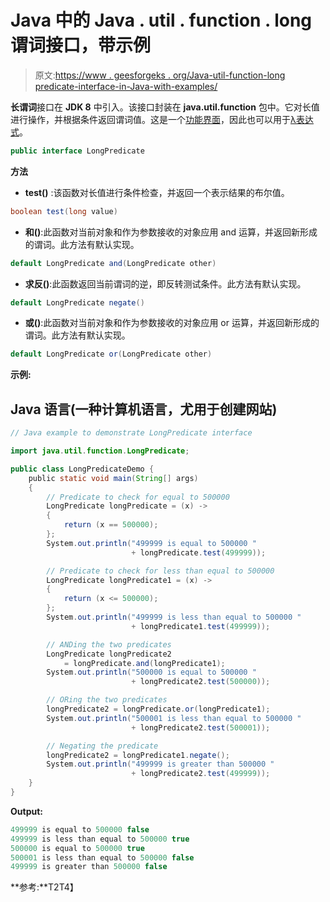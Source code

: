 # Java 中的 Java . util . function . long 谓词接口，带示例

> 原文:[https://www . geesforgeks . org/Java-util-function-long predicate-interface-in-Java-with-examples/](https://www.geeksforgeeks.org/java-util-function-longpredicate-interface-in-java-with-examples/)

**长谓词**接口在 **JDK 8** 中引入。该接口封装在 **java.util.function** 包中。它对长值进行操作，并根据条件返回谓词值。这是一个[功能界面](https://www.geeksforgeeks.org/functional-interfaces-java/)，因此也可以用于[λ表达式](https://www.geeksforgeeks.org/lambda-expressions-java-8/)。

```java
public interface LongPredicate
```

**方法**

*   **test()** :该函数对长值进行条件检查，并返回一个表示结果的布尔值。

```java
boolean test(long value)
```

*   **和()**:此函数对当前对象和作为参数接收的对象应用 and 运算，并返回新形成的谓词。此方法有默认实现。

```java
default LongPredicate and(LongPredicate other)
```

*   **求反()**:此函数返回当前谓词的逆，即反转测试条件。此方法有默认实现。

```java
default LongPredicate negate()
```

*   **或()**:此函数对当前对象和作为参数接收的对象应用 or 运算，并返回新形成的谓词。此方法有默认实现。

```java
default LongPredicate or(LongPredicate other)
```

**示例:**

## Java 语言(一种计算机语言，尤用于创建网站)

```java
// Java example to demonstrate LongPredicate interface

import java.util.function.LongPredicate;

public class LongPredicateDemo {
    public static void main(String[] args)
    {
        // Predicate to check for equal to 500000
        LongPredicate longPredicate = (x) ->
        {
            return (x == 500000);
        };
        System.out.println("499999 is equal to 500000 "
                           + longPredicate.test(499999));

        // Predicate to check for less than equal to 500000
        LongPredicate longPredicate1 = (x) ->
        {
            return (x <= 500000);
        };
        System.out.println("499999 is less than equal to 500000 "
                           + longPredicate1.test(499999));

        // ANDing the two predicates
        LongPredicate longPredicate2
            = longPredicate.and(longPredicate1);
        System.out.println("500000 is equal to 500000 "
                           + longPredicate2.test(500000));

        // ORing the two predicates
        longPredicate2 = longPredicate.or(longPredicate1);
        System.out.println("500001 is less than equal to 500000 "
                           + longPredicate2.test(500001));

        // Negating the predicate
        longPredicate2 = longPredicate1.negate();
        System.out.println("499999 is greater than 500000 "
                           + longPredicate2.test(499999));
    }
}
```

**Output:** 

```java
499999 is equal to 500000 false
499999 is less than equal to 500000 true
500000 is equal to 500000 true
500001 is less than equal to 500000 false
499999 is greater than 500000 false
```

**参考:**T2T4】